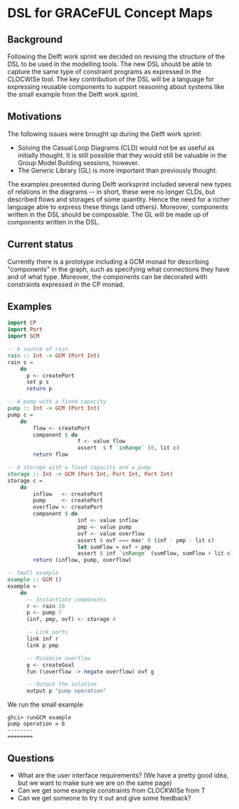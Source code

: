 # DSL for GRACeFUL Concept Maps

## Background

Following the Delft work sprint we decided on revising the structure of the DSL
to be used in the modelling tools. The new DSL should be able to capture the
same type of constraint programs as expressed in the CLOCWISe tool. The key
contribution of the DSL will be a language for expressing reusable components
to support reasoning about systems like the small example from the Delft work sprint.

## Motivations

The following issues were brought up during the Delft work sprint:

* Solving the Casual Loop Diagrams (CLD) would not be as useful as initially 
  thought. It is still possible that they would still be valuable in the Group 
  Model Building sessions, however.
* The Generic Library (GL) is more important than previously thought.

The examples presented during Delft worksprint included several new types of
relations in the diagrams -- in short, these were no longer CLDs, but described
flows and storages of some quantity. Hence the need for a richer language able
to express these things (and others). Moreover, components written in the DSL
should be composable. The GL will be made up of components written in the DSL.

## Current status

Currently there is a prototype including a GCM monad for describing 
"components" in the graph, such as specifying what connections
they have and of what type. Moreover, the components can be decorated with
constraints expressed in the CP monad.

## Examples

```haskell
import CP
import Port
import GCM

-- A source of rain
rain :: Int -> GCM (Port Int)
rain s = 
    do
      p <- createPort
      set p s
      return p 

-- A pump with a fixed capacity
pump :: Int -> GCM (Port Int)
pump c =
    do
        flow <- createPort
        component $ do
                      f <- value flow
                      assert  $ f `inRange` (0, lit c)
        return flow

-- A storage with a fixed capacity and a pump
storage :: Int -> GCM (Port Int, Port Int, Port Int)
storage c =
    do
        inflow   <- createPort
        pump     <- createPort
        overflow <- createPort
        component $ do
                      inf <- value inflow
                      pmp <- value pump
                      ovf <- value overflow
                      assert $ ovf === max' 0 (inf - pmp - lit c)
                      let sumFlow = ovf + pmp
                      assert $ inf `inRange` (sumFlow, sumFlow + lit c)
        return (inflow, pump, overflow)

-- Small example
example :: GCM ()
example =
    do
      -- Instantiate components
      r <- rain 10
      p <- pump 7
      (inf, pmp, ovf) <- storage 4

      -- Link ports
      link inf r
      link p pmp

      -- Minimise overflow
      g <- createGoal
      fun (\overflow -> negate overflow) ovf g

      -- Output the solution
      output p "pump operation"
```
We run the small example
```
ghci> runGCM example
pump operation = 6
--------
========
``` 

## Questions
* What are the user interface requirements? (We have a pretty good idéa, but we want to make sure we are on the same page)
* Can we get some example constraints from CLOCKWISe from T
* Can we get someone to try it out and give some feedback?

